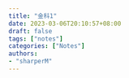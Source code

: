 ```yaml
---
title: "金科1"
date: 2023-03-06T20:10:57+08:00
draft: false
tags: ["notes"]
categories: ["Notes"]
authors:
- "sharperM"
---
```


